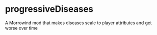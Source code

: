 # progressiveDiseases
A Morrowind mod that makes diseases scale to player attributes and get worse over time
